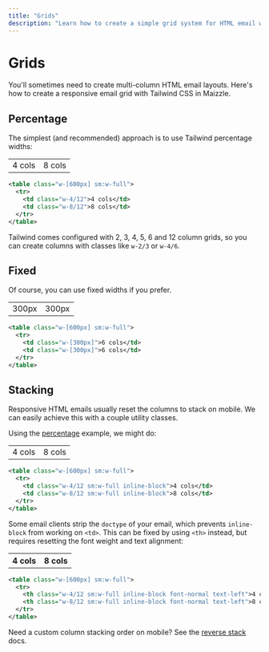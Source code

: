 ```yaml
---
title: "Grids"
description: "Learn how to create a simple grid system for HTML email with Tailwind CSS in Maizzle."
---
```


# Grids

You'll sometimes need to create multi-column HTML email layouts. Here's how to create a responsive email grid with Tailwind CSS in Maizzle.

## Percentage

The simplest (and recommended) approach is to use Tailwind percentage widths:

<div class="example-preview">
  <div class="not-prose px-4">
    <table class="w-full max-w-[600px]">
      <tr>
        <td class="w-4/12 bg-slate-200 p-2">4 cols</td>
        <td class="w-8/12 bg-slate-300 p-2">8 cols</td>
      </tr>
    </table>
  </div>

  ```xml
  <table class="w-[600px] sm:w-full">
    <tr>
      <td class="w-4/12">4 cols</td>
      <td class="w-8/12">8 cols</td>
    </tr>
  </table>
  ```
</div>

Tailwind comes configured with 2, 3, 4, 5, 6 and 12 column grids, so you can create columns with classes like `w-2/3` or `w-4/6`.

## Fixed

Of course, you can use fixed widths if you prefer.

<div class="example-preview">
  <div class="not-prose">
    <table class="w-full max-w-[600px]">
      <tr>
        <td class="bg-slate-200 p-2 w-[300px]">300px</td>
        <td class="bg-slate-300 p-2 w-[300px]">300px</td>
      </tr>
    </table>
  </div>

  ```xml
  <table class="w-[600px] sm:w-full">
    <tr>
      <td class="w-[300px]">6 cols</td>
      <td class="w-[300px]">6 cols</td>
    </tr>
  </table>
  ```
</div>

## Stacking

Responsive HTML emails usually reset the columns to stack on mobile. We can easily achieve this with a couple utility classes.

Using the [percentage](#percentage) example, we might do:

<div class="example-preview">
  <div class="not-prose">
    <table class="w-full max-w-[600px]">
      <tr>
        <td class="w-full sm:w-4/12 inline-block bg-slate-200 p-2">4 cols</td>
        <td class="w-full sm:w-8/12 inline-block bg-slate-300 p-2">8 cols</td>
      </tr>
    </table>
  </div>

  ```xml
  <table class="w-[600px] sm:w-full">
    <tr>
      <td class="w-4/12 sm:w-full inline-block">4 cols</td>
      <td class="w-8/12 sm:w-full inline-block">8 cols</td>
    </tr>
  </table>
  ```
</div>

Some email clients strip the `doctype` of your email, which prevents `inline-block` from working on `<td>`. This can be fixed by using `<th>` instead, but requires resetting the font weight and text alignment:

<div class="example-preview">
  <div class="not-prose">
    <table class="w-full max-w-[600px]">
      <tr>
        <th class="w-full sm:w-4/12 inline-block bg-slate-200 p-2 font-normal text-left">4 cols</th>
        <th class="w-full sm:w-8/12 inline-block bg-slate-300 p-2 font-normal text-left">8 cols</th>
      </tr>
    </table>
  </div>

  ```xml
  <table class="w-[600px] sm:w-full">
    <tr>
      <th class="w-4/12 sm:w-full inline-block font-normal text-left">4 cols</th>
      <th class="w-8/12 sm:w-full inline-block font-normal text-left">8 cols</th>
    </tr>
  </table>
  ```
</div>

Need a custom column stacking order on mobile? See the [reverse stack](/docs/examples/reverse-stack) docs.
